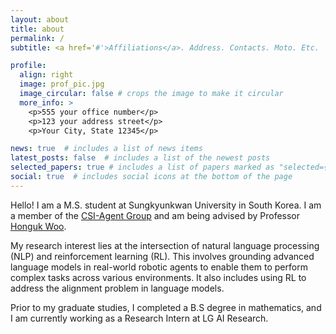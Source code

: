 ```yaml
---
layout: about
title: about
permalink: /
subtitle: <a href='#'>Affiliations</a>. Address. Contacts. Moto. Etc.

profile:
  align: right
  image: prof_pic.jpg
  image_circular: false # crops the image to make it circular
  more_info: >
    <p>555 your office number</p>
    <p>123 your address street</p>
    <p>Your City, State 12345</p>

news: true  # includes a list of news items
latest_posts: false  # includes a list of the newest posts
selected_papers: true # includes a list of papers marked as "selected={true}"
social: true  # includes social icons at the bottom of the page
---
```


Hello! I am a M.S. student at Sungkyunkwan University in South Korea. I am a member of the [CSI-Agent Group](https://sites.google.com/view/csi-agent-group/about?authuser=0) and am being advised by Professor [Honguk Woo](https://scholar.google.co.kr/citations?user=Gaxjc7UAAAAJ&hl=en).

My research interest lies at the intersection of natural language processing (NLP) and reinforcement learning (RL). This involves grounding advanced language models in real-world robotic agents to enable them to perform complex tasks across various environments. It also includes using RL to address the alignment problem in language models.

Prior to my graduate studies, I completed a B.S degree in mathematics, and I am currently working as a Research Intern at LG AI Research.
